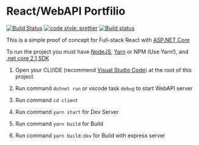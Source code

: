 # React/WebAPI Portfilio

[![Build Status](https://travis-ci.org/BlackFenix2/Portfolio.svg?branch=master)](https://travis-ci.org/BlackFenix2/Portfolio)
[![code style: prettier](https://img.shields.io/badge/code_style-prettier-ff69b4.svg?style=flat-square)](https://github.com/prettier/prettier)
[![Build status](https://dev.azure.com/ErnieFrancis/WebAPI/_apis/build/status/React-CI)](https://dev.azure.com/ErnieFrancis/WebAPI/_build/latest?definitionId=11)

This is a simple proof of concept for Full-stack React with [ASP.NET Core]

To run the project you must have [NodeJS], [Yarn] or NPM (Use Yarn!), and [.net core 2.1 SDK]

1. Open your CLI/IDE (recommend [Visual Studio Code]) at the root of this project.

2. Run command `dotnet run` or vscode task `debug` to start WebAPI server

3. Run command `cd client`

4. Run command `yarn start` for Dev Server

5. Run command `yarn build` for Build

6. Run command `yarn build:dev` for Build with express server

[visual studio code]: https://code.visualstudio.com/ 'Visoal Studio Code'
[.net core 2.1 sdk]: https://www.microsoft.com/net/download '.NET Core'
[yarn]: https://yarnpkg.com 'Yarn Package Manager'
[nodejs]: https://nodejs.org 'NodeJS'
[asp.net core]: https://docs.microsoft.com/en-us/aspnet/core/?view=aspnetcore-2.1 'ASP.NET Core'
